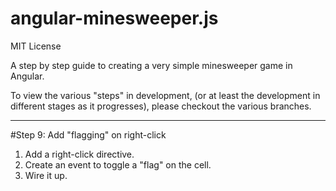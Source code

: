 angular-minesweeper.js
===========================

MIT License

A step by step guide to creating a very simple minesweeper game in Angular.

To view the various "steps" in development, (or at least the development in different stages as it progresses), please
checkout the various branches.

----

#Step 9: Add "flagging" on right-click

1. Add a right-click directive.
2. Create an event to toggle a "flag" on the cell.
3. Wire it up.
